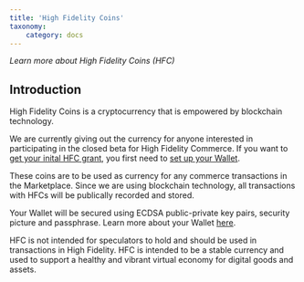 ```yaml
---
title: 'High Fidelity Coins'
taxonomy:
	category: docs
---
```


*Learn more about High Fidelity Coins (HFC)*

## Introduction

High Fidelity Coins is a cryptocurrency that is empowered by blockchain technology.

We are currently giving out the currency for anyone interested in participating in the closed beta for High Fidelity Commerce. If you want to [get your inital HFC grant](/high-fidelity-commerce/basics/hfc/get-hfc), you first need to [set up your Wallet](https://docs.highfidelity.com/high-fidelity-commerce/basics/hfc/wallet-setup).

These coins are to be used as currency for any commerce transactions in the Marketplace. Since we are using blockchain technology, all transactions with HFCs will be publically recorded and stored. 

Your Wallet will be secured using ECDSA public-private key pairs, security picture and passphrase. Learn more about your Wallet [here](https://docs.highfidelity.com/high-fidelity-commerce/basics/hfc/wallet-setup). 

HFC is not intended for speculators to hold and should be used in transactions in High Fidelity. HFC is intended to be a stable currency and used to support a healthy and vibrant virtual economy for digital goods and assets.







